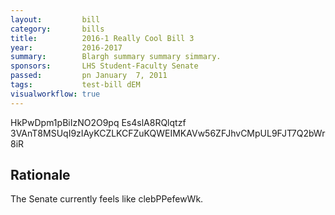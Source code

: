```yaml
---
layout:         bill
category:       bills
title:          2016-1 Really Cool Bill 3
year:           2016-2017
summary:        Blargh summary summary simmary.
sponsors:       LHS Student-Faculty Senate
passed:         pn January  7, 2011
tags:           test-bill dEM
visualworkflow: true
---
```



HkPwDpm1pBiIzNO2O9pq Es4slA8RQlqtzf 3VAnT8MSUqI9zIAyKCZLKCFZuKQWEIMKAVw56ZFJhvCMpUL9FJT7Q2bWr8iR 




Rationale
---------
The Senate currently feels like clebPPefewWk.
